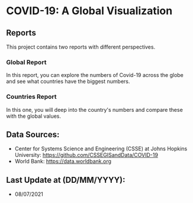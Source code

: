# COVID-19: A Global Visualization

## Reports
This project contains two reports with different perspectives.

### Global Report
In this report, you can explore the numbers of Covid-19 across the globe and see what countries have the biggest numbers.

### Countries Report
In this one, you will deep into the country's numbers and compare these with the global values.

## Data Sources: 
* Center for Systems Science and Engineering (CSSE) at Johns Hopkins University: https://github.com/CSSEGISandData/COVID-19
* World Bank: https://data.worldbank.org

## Last Update at (DD/MM/YYYY): 
* 08/07/2021
